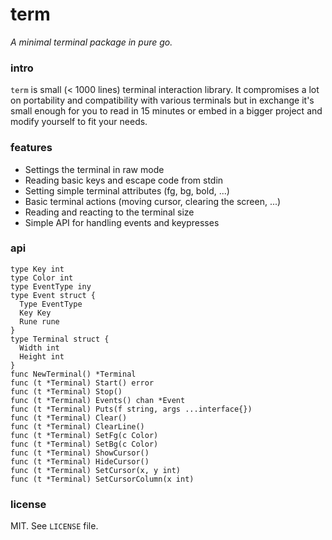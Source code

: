 # term

_A minimal terminal package in pure go._

### intro

`term` is small (< 1000 lines) terminal interaction library. It compromises a
lot on portability and compatibility with various terminals but in exchange it's
small enough for you to read in 15 minutes or embed in a bigger project and
modify yourself to fit your needs.

### features

- Settings the terminal in raw mode
- Reading basic keys and escape code from stdin
- Setting simple terminal attributes (fg, bg, bold, ...)
- Basic terminal actions (moving cursor, clearing the screen, ...)
- Reading and reacting to the terminal size
- Simple API for handling events and keypresses

### api

```
type Key int
type Color int
type EventType iny
type Event struct {
  Type EventType
  Key Key
  Rune rune
}
type Terminal struct {
  Width int
  Height int
}
func NewTerminal() *Terminal
func (t *Terminal) Start() error
func (t *Terminal) Stop()
func (t *Terminal) Events() chan *Event
func (t *Terminal) Puts(f string, args ...interface{})
func (t *Terminal) Clear()
func (t *Terminal) ClearLine()
func (t *Terminal) SetFg(c Color)
func (t *Terminal) SetBg(c Color)
func (t *Terminal) ShowCursor()
func (t *Terminal) HideCursor()
func (t *Terminal) SetCursor(x, y int)
func (t *Terminal) SetCursorColumn(x int)
```

### license

MIT. See `LICENSE` file.
